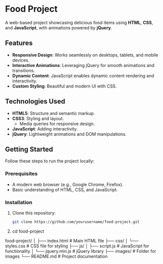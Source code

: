 # Food Project

A web-based project showcasing delicious food items using **HTML**, **CSS**, and **JavaScript**, with animations powered by **jQuery**.

## Features

- **Responsive Design**: Works seamlessly on desktops, tablets, and mobile devices.
- **Interactive Animations**: Leveraging jQuery for smooth animations and transitions.
- **Dynamic Content**: JavaScript enables dynamic content rendering and interactivity.
- **Custom Styling**: Beautiful and modern UI with CSS.

## Technologies Used

- **HTML5**: Structure and semantic markup.
- **CSS3**: Styling and layout.
  - Media queries for responsive design.
- **JavaScript**: Adding interactivity.
- **jQuery**: Lightweight animations and DOM manipulations.

## Getting Started

Follow these steps to run the project locally:

### Prerequisites

- A modern web browser (e.g., Google Chrome, Firefox).
- Basic understanding of HTML, CSS, and JavaScript.

### Installation

1. Clone this repository:
   ```bash
   git clone https://github.com/yourusername/food-project.git
2. cd food-project

food-project/
│
├── index.html        # Main HTML file
├── css/
│   └── styles.css    # CSS file for styling
├── js/
│   ├── script.js     # JavaScript for functionality
│   └── jquery.min.js # jQuery library
├── images/           # Folder for images
└── README.md         # Project documentation
